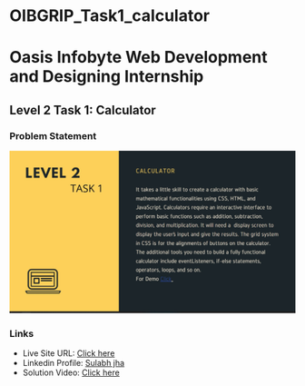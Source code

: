 # OIBGRIP_Task1_calculator

# Oasis Infobyte Web Development and Designing Internship 

## Level 2 Task 1: Calculator 

### Problem Statement 
![](./screenshot.jpg)

### Links
- Live Site URL: [Click here](https://sulabh007.github.io/OIBGRIP_Task1_calculator/)
- Linkedin Profile: [Sulabh jha](https://www.linkedin.com/in/sulabh-jha-6709621a0/)
- Solution Video: [Click here](https://www.linkedin.com/posts/sulabh-jha-6709621a0_task1-level2-oasisinfobyte-activity-6915932716915986432-MkyU?utm_source=linkedin_share&utm_medium=member_desktop_web)
